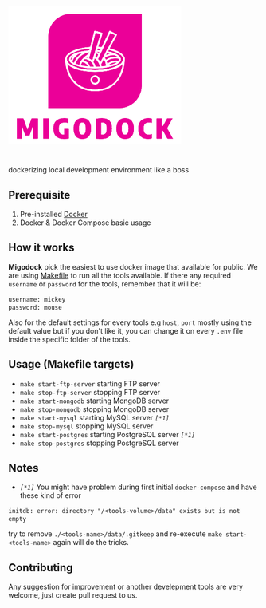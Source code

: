 ![migodock](https://github.com/dxtrleague/migodock/blob/master/assets/logo.png?raw=true)
#
dockerizing local development environment like a boss


## Prerequisite

1. Pre-installed [Docker](https://www.docker.com/)
2. Docker & Docker Compose basic usage

## How it works

**Migodock** pick the easiest to use docker image that available for public. We are using [Makefile](https://www.gnu.org/software/make/manual/make.html) to run all the tools available. If there any required `username` or `password` for the tools, remember that it will be:
```
username: mickey
password: mouse
```
Also for the default settings for every tools e.g `host`, `port` mostly using the default value but if you don't like it, you can change it on every `.env` file inside the specific folder of the tools.

## Usage (Makefile targets)

- `make start-ftp-server` starting FTP server
- `make stop-ftp-server` stopping FTP server
- `make start-mongodb` starting MongoDB server
- `make stop-mongodb` stopping MongoDB server
- `make start-mysql` starting MySQL server _`[*1]`_
- `make stop-mysql` stopping MySQL server
- `make start-postgres` starting PostgreSQL server _`[*1]`_
- `make stop-postgres` stopping PostgreSQL server

## Notes

- _`[*1]`_ You might have problem during first initial `docker-compose` and have these kind of error
```
initdb: error: directory "/<tools-volume>/data" exists but is not empty
```
try to remove `./<tools-name>/data/.gitkeep` and re-execute `make start-<tools-name>` again will do the tricks.

## Contributing

Any suggestion for improvement or another develepment tools are very welcome, just create pull request to us.